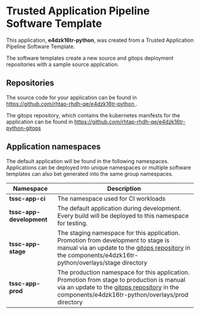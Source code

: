 # Trusted Application Pipeline Software Template

This application, **e4dzk16tr-python**, was created from a Trusted Application Pipeline Software Template.

The software templates create a new source and gitops deployment repositories with a sample source application. 

## Repositories

The source code for your application can be found in [https://github.com/rhtap-rhdh-qe/e4dzk16tr-python ](https://github.com/rhtap-rhdh-qe/e4dzk16tr-python ).
 
The gitops repository, which contains the kubernetes manifests for the application can be found in 
[https://github.com/rhtap-rhdh-qe/e4dzk16tr-python-gitops ](https://github.com/rhtap-rhdh-qe/e4dzk16tr-python-gitops ) 

## Application namespaces 

The default application will be found in the following namespaces. Applications can be deployed into unique namespaces or multiple software templates can also bet generated into the same group namespaces.  

|  Namespace   |  Description   |  
| -------- | -------- |
| **tssc-app-ci** | The namespace used for CI workloads |
| **tssc-app-development** | The default application during development. Every build will be deployed to this namespace for testing. |
| **tssc-app-stage** | The staging namespace for this application. Promotion from development to stage is manual via an update to the [gitops repository](https://github.com/rhtap-rhdh-qe/e4dzk16tr-python-gitops ) in the components/e4dzk16tr-python/overlays/stage directory |
| **tssc-app-prod** | The production namespace for this application. Promotion from stage to production is manual via an update to the [gitops repository](https://github.com/rhtap-rhdh-qe/e4dzk16tr-python-gitops ) in the components/e4dzk16tr-python/overlays/prod directory |